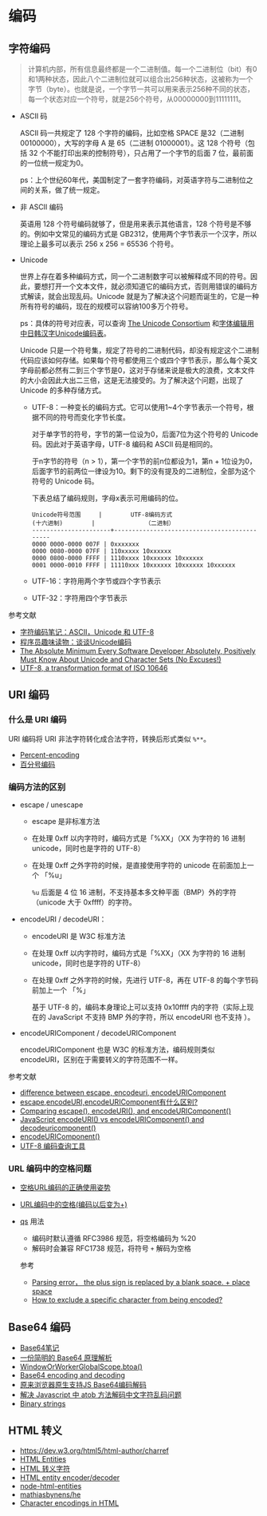 # 编码

## 字符编码

> 计算机内部，所有信息最终都是一个二进制值。每一个二进制位（bit）有0和1两种状态，因此八个二进制位就可以组合出256种状态，这被称为一个字节（byte）。也就是说，一个字节一共可以用来表示256种不同的状态，每一个状态对应一个符号，就是256个符号，从00000000到11111111。

- ASCII 码

    ASCII 码一共规定了 128 个字符的编码，比如空格 SPACE 是32（二进制 00100000），大写的字母 A 是 65（二进制 01000001）。这 128 个符号（包括 32 个不能打印出来的控制符号），只占用了一个字节的后面 7 位，最前面的一位统一规定为0。

    ps：上个世纪60年代，美国制定了一套字符编码，对英语字符与二进制位之间的关系，做了统一规定。

- 非 ASCII 编码

    英语用 128 个符号编码就够了，但是用来表示其他语言，128 个符号是不够的。例如中文常见的编码方式是 GB2312，使用两个字节表示一个汉字，所以理论上最多可以表示 256 x 256 = 65536 个符号。

- Unicode

    世界上存在着多种编码方式，同一个二进制数字可以被解释成不同的符号。因此，要想打开一个文本文件，就必须知道它的编码方式，否则用错误的编码方式解读，就会出现乱码。Unicode 就是为了解决这个问题而诞生的，它是一种所有符号的编码，现在的规模可以容纳100多万个符号。

    ps：具体的符号对应表，可以查询 [The Unicode Consortium](http://www.unicode.org/) 和[字体编辑用中日韩汉字Unicode编码表](http://www.chi2ko.com/tool/CJK.htm)。

    Unicode 只是一个符号集，规定了符号的二进制代码，却没有规定这个二进制代码应该如何存储。如果每个符号都使用三个或四个字节表示，那么每个英文字母前都必然有二到三个字节是0，这对于存储来说是极大的浪费，文本文件的大小会因此大出二三倍，这是无法接受的。为了解决这个问题，出现了 Unicode 的多种存储方式。

    - UTF-8：一种变长的编码方式。它可以使用1~4个字节表示一个符号，根据不同的符号而变化字节长度。

        对于单字节的符号，字节的第一位设为0，后面7位为这个符号的 Unicode 码。因此对于英语字母，UTF-8 编码和 ASCII 码是相同的。

        于n字节的符号（n > 1），第一个字节的前n位都设为1，第n + 1位设为0，后面字节的前两位一律设为10。剩下的没有提及的二进制位，全部为这个符号的 Unicode 码。

        下表总结了编码规则，字母x表示可用编码的位。

        ```
        Unicode符号范围     |        UTF-8编码方式
        (十六进制)        |              （二进制）
        ----------------------+---------------------------------------------
        0000 0000-0000 007F | 0xxxxxxx
        0000 0080-0000 07FF | 110xxxxx 10xxxxxx
        0000 0800-0000 FFFF | 1110xxxx 10xxxxxx 10xxxxxx
        0001 0000-0010 FFFF | 11110xxx 10xxxxxx 10xxxxxx 10xxxxxx
        ```

    - UTF-16：字符用两个字节或四个字节表示
    - UTF-32：字符用四个字节表示

参考文献

- [字符编码笔记：ASCII，Unicode 和 UTF-8](http://www.ruanyifeng.com/blog/2007/10/ascii_unicode_and_utf-8.html)
- [程序员趣味读物：谈谈Unicode编码](https://www.pconline.com.cn/pcedu/empolder/gj/other/0505/616631.html)
- [The Absolute Minimum Every Software Developer Absolutely, Positively Must Know About Unicode and Character Sets (No Excuses!)](https://www.joelonsoftware.com/2003/10/08/the-absolute-minimum-every-software-developer-absolutely-positively-must-know-about-unicode-and-character-sets-no-excuses/)
- [UTF-8, a transformation format of ISO 10646](https://www.ietf.org/rfc/rfc3629.txt)

## URI 编码

### 什么是 URI 编码

URI 编码将 URI 非法字符转化成合法字符，转换后形式类似 `%**`。

- [Percent-encoding](https://en.wikipedia.org/wiki/Percent-encoding#Percent-encoding_in_a_URI)
- [百分号编码](https://zh.wikipedia.org/wiki/%E7%99%BE%E5%88%86%E5%8F%B7%E7%BC%96%E7%A0%81)

### 编码方法的区别

- escape / unescape

    - escape 是非标准方法
    - 在处理 0xff 以内字符时，编码方式是「%XX」（XX 为字符的 16 进制 unicode，同时也是字符的 UTF-8）
    - 在处理 0xff 之外字符的时候，是直接使用字符的 unicode 在前面加上一个 「%u」

        `%u` 后面是 4 位 16 进制，不支持基本多文种平面（BMP）外的字符（unicode 大于 0xffff）的字符。

- encodeURI / decodeURI：

    - encodeURI 是 W3C 标准方法
    - 在处理 0xff 以内字符时，编码方式是「%XX」（XX 为字符的 16 进制 unicode，同时也是字符的 UTF-8）
    - 在处理 0xff 之外字符的时候，先进行 UTF-8，再在 UTF-8 的每个字节码前加上一个 「%」

        基于 UTF-8 的，编码本身理论上可以支持 0x10ffff 内的字符（实际上现在的 JavaScript 不支持 BMP 外的字符，所以 encodeURI 也不支持 ）。

- encodeURIComponent / decodeURIComponent

    encodeURIComponent 也是 W3C 的标准方法，编码规则类似 encodeURI，区别在于需要转义的字符范围不一样。

参考文献

- [difference between escape, encodeuri, encodeURIComponent](https://stackoverflow.com/questions/14317861/difference-between-escape-encodeuri-encodeuricomponent)
- [escape,encodeURI,encodeURIComponent有什么区别?](https://www.zhihu.com/question/21861899/answer/43480575)
- [Comparing escape(), encodeURI(), and encodeURIComponent()](http://xkr.us/articles/javascript/encode-compare/)
- [JavaScript encodeURI() vs encodeURIComponent() and decodeuricomponent()](https://love2dev.com/blog/whats-the-difference-between-encodeuri-and-encodeuricomponent/)
- [encodeURIComponent()](https://developer.mozilla.org/en-US/docs/Web/JavaScript/Reference/Global_Objects/encodeURIComponent)
- [UTF-8 编码查询工具](http://www.mytju.com/classCode/tools/encode_gb2312.asp)

### URL 编码中的空格问题

- [空格URL编码的正确使用姿势](https://cloud.tencent.com/developer/article/1127853)
- [URL编码中的空格(编码以后变为+)](https://blog.bihe0832.com/url_space.html)
- [qs](https://github.com/ljharb/qs) 用法

    - 编码时默认遵循 RFC3986 规范，将空格编码为 %20
    - 解码时会兼容 RFC1738 规范，将符号 `+` 解码为空格

    参考

    - [Parsing error， the plus sign is replaced by a blank space. + place space ](https://github.com/ljharb/qs/issues/277)
    - [How to exclude a specific character from being encoded?](https://github.com/ljharb/qs/issues/221)

## Base64 编码

- [Base64笔记](https://www.ruanyifeng.com/blog/2008/06/base64.html)
- [一份简明的 Base64 原理解析](https://zhuanlan.zhihu.com/p/111700349)
- [WindowOrWorkerGlobalScope.btoa()](https://developer.mozilla.org/en-US/docs/Web/API/WindowOrWorkerGlobalScope/btoa)
- [Base64 encoding and decoding](https://developer.mozilla.org/en-US/docs/Web/API/WindowBase64/Base64_encoding_and_decoding)
- [原来浏览器原生支持JS Base64编码解码](https://www.zhangxinxu.com/wordpress/2018/08/js-base64-atob-btoa-encode-decode/)
- [解决 Javascript 中 atob 方法解码中文字符乱码问题](https://blog.sqrtthree.com/articles/utf8-to-b64/)
- [Binary strings](https://developer.mozilla.org/en-US/docs/Web/API/DOMString/Binary)

## HTML 转义

- https://dev.w3.org/html5/html-author/charref
- [HTML Entities](https://www.w3schools.com/html/html_entities.asp)
- [HTML 转义字符](http://tool.oschina.net/commons?type=2)
- [HTML entity encoder/decoder](https://mothereff.in/html-entities)
- [node-html-entities](https://www.npmjs.com/package/html-entities)
- [mathiasbynens/he](https://github.com/mathiasbynens/he)
- [Character encodings in HTML](https://en.wikipedia.org/wiki/Character_encodings_in_HTML)

